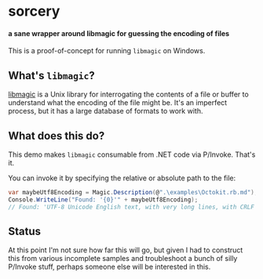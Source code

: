 # sorcery

#### a sane wrapper around libmagic for guessing the encoding of files

This is a proof-of-concept for running `libmagic` on Windows.

## What's `libmagic`?

[libmagic](http://linux.die.net/man/3/libmagic) is a Unix library for
interrogating the contents of a file or buffer to understand what the
encoding of the file might be. It's an imperfect process, but it has
a large database of formats to work with.

## What does this do?

This demo makes `libmagic` consumable from .NET code via P/Invoke. That's
it.

You can invoke it by specifying the relative or absolute path to
the file:

```csharp
var maybeUtf8Encoding = Magic.Description(@".\examples\Octokit.rb.md");
Console.WriteLine("Found: '{0}'" + maybeUtf8Encoding);
// Found: 'UTF-8 Unicode English text, with very long lines, with CRLF line terminators'
```

## Status

At this point I'm not sure how far this will go, but given I had to
construct this from various incomplete samples and troubleshoot a bunch
of silly P/Invoke stuff, perhaps someone else will be interested in this.



